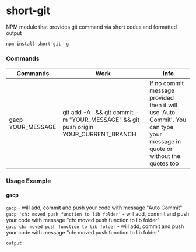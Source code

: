 # short-git
NPM module that provides git command via short codes and formatted output

`
npm install short-git -g
`

### Commands
| Commands | Work                                                                                | Info                                                         |
|----------|-------------------------------------------------------------------------------------|--------------------------------------------------------------|
| gacp YOUR_MESSAGE | git add -A . && git commit -m "YOUR_MESSAGE" && git push origin YOUR_CURRENT_BRANCH | If no commit message provided then it will use 'Auto Commit'. You can type your message in quote or without the quotes too |


### Usage Example
#### gacp
`gacp` - will add, commit and push your code with message "Auto Commit"\
`gacp 'ch: moved push function to lib folder'` - will add, commit and push your code with message "ch: moved push function to lib folder"\
`gacp ch: moved push function to lib folder` - will add, commit and push your code with message "ch: moved push function to lib folder"
```
output:


```
